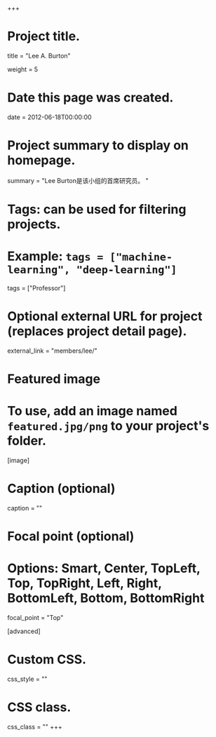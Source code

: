 +++
# Project title.
title = "Lee A. Burton"

weight = 5

# Date this page was created.
date = 2012-06-18T00:00:00

# Project summary to display on homepage.
summary = "Lee Burton是该小组的首席研究员。 "

# Tags: can be used for filtering projects.
# Example: `tags = ["machine-learning", "deep-learning"]`
tags = ["Professor"]

# Optional external URL for project (replaces project detail page).
external_link = "members/lee/"

# Featured image
# To use, add an image named `featured.jpg/png` to your project's folder. 
[image]
  # Caption (optional)
  caption = ""

  # Focal point (optional)
  # Options: Smart, Center, TopLeft, Top, TopRight, Left, Right, BottomLeft, Bottom, BottomRight
  focal_point = "Top"

[advanced]
 # Custom CSS.
 css_style = ""

 # CSS class.
 css_class = ""
+++
